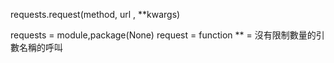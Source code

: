 requests.request(method, url , **kwargs)

requests = module,package(None)
request = function
** = 沒有限制數量的引數名稱的呼叫